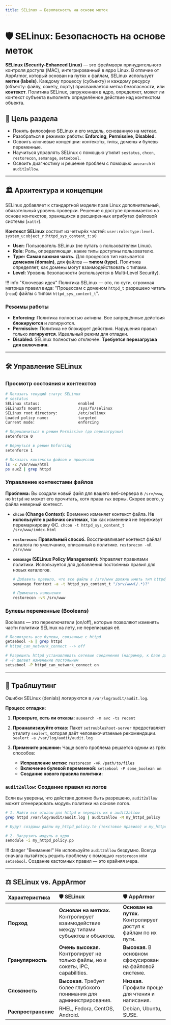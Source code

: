 ```yaml
---
title: SELinux — Безопасность на основе меток
---
```


# 🛡️ SELinux: Безопасность на основе меток

**SELinux (Security-Enhanced Linux)** — это фреймворк принудительного контроля доступа (MAC), интегрированный в ядро Linux. В отличие от AppArmor, который основан на путях к файлам, SELinux использует **метки (labels)**. Каждому процессу (субъекту) и каждому ресурсу (объекту: файлу, сокету, порту) присваивается метка безопасности, или **контекст**. Политика SELinux, загруженная в ядро, определяет, может ли контекст субъекта выполнять определённое действие над контекстом объекта.

## 🎯 Цель раздела

- Понять философию SELinux и его модель, основанную на метках.
- Разобраться в режимах работы: **Enforcing**, **Permissive**, **Disabled**.
- Освоить ключевые концепции: контексты, типы, домены и булевы переменные.
- Научиться управлять SELinux с помощью утилит `sestatus`, `chcon`, `restorecon`, `semanage`, `setsebool`.
- Освоить диагностику и решение проблем с помощью `ausearch` и `audit2allow`.

--- 

## 🏛️ Архитектура и концепции

SELinux добавляет к стандартной модели прав Linux дополнительный, обязательный уровень проверки. Решение о доступе принимается на основе контекстов, хранящихся в расширенных атрибутах файловой системы (`xattr`).

**Контекст SELinux** состоит из четырёх частей: `user:role:type:level`.
`system_u:object_r:httpd_sys_content_t:s0`

- **User:** Пользователь SELinux (не путать с пользователем Linux).
- **Role:** Роль, определяющая, какие типы доступны пользователю.
- **Type:** **Самая важная часть.** Для процессов тип называется **доменом (domain)**, для файлов — **типом (type)**. Политика определяет, как домены могут взаимодействовать с типами.
- **Level:** Уровень безопасности (используется в Multi-Level Security).

!!! info "Ключевая идея"
    Политика SELinux — это, по сути, огромная матрица правил вида: "Процессам с доменом `httpd_t` разрешено читать (`read`) файлы с типом `httpd_sys_content_t`".

### Режимы работы

- **Enforcing:** Политика полностью активна. Все запрещённые действия **блокируются** и логируются.
- **Permissive:** Политика не блокирует действия. Нарушения правил только **логируются**. Идеальный режим для отладки.
- **Disabled:** SELinux полностью отключён. **Требуется перезагрузка для включения.**

--- 

## 🛠️ Управление SELinux

### Просмотр состояния и контекстов

```bash
# Показать текущий статус SELinux
# sestatus
SELinux status:                 enabled
SELinuxfs mount:                /sys/fs/selinux
SELinux root directory:         /etc/selinux
Loaded policy name:             targeted
Current mode:                   enforcing

# Переключиться в режим Permissive (до перезагрузки)
setenforce 0

# Вернуться в режим Enforcing
setenforce 1

# Показать контексты файлов и процессов
ls -Z /var/www/html
ps auxZ | grep httpd
```

### Управление контекстами файлов

**Проблема:** Вы создали новый файл для вашего веб-сервера в `/srv/www`, но `httpd` не может его прочитать, хотя права `rwx` верны. Скорее всего, у файла неверный контекст.

- **`chcon` (Change Context):** Временно изменяет контекст файла. **Не используйте в рабочих системах**, так как изменения не переживут перемаркировку ФС.
  `chcon -t httpd_sys_content_t /srv/www/index.html`

- **`restorecon`:** **Правильный способ.** Восстанавливает контекст файла/каталога по умолчанию, описанный в политике.
  `restorecon -vR /srv/www`

- **`semanage` (SELinux Policy Management):** Управляет правилами политики. Используется для добавления постоянных правил для новых каталогов.
  ```bash
  # Добавить правило, что все файлы в /srv/www должны иметь тип httpd_sys_content_t
  semanage fcontext -a -t httpd_sys_content_t "/srv/www(/.*)?"
  
  # Применить изменения
  restorecon -vR /srv/www
  ```

### Булевы переменные (Booleans)

Booleans — это переключатели (on/off), которые позволяют изменять части политики SELinux на лету, не переписывая её.

```bash
# Посмотреть все булевы, связанные с httpd
getsebool -a | grep httpd
# httpd_can_network_connect --> off

# Разрешить httpd устанавливать сетевые соединения (например, к базе данных)
# -P делает изменение постоянным
setsebool -P httpd_can_network_connect on
```

--- 

## 🔬 Траблшутинг

Ошибки SELinux (denials) логируются в `/var/log/audit/audit.log`.

**Процесс отладки:**

1.  **Проверьте, есть ли отказы:**
    `ausearch -m avc -ts recent`

2.  **Проанализируйте отказ:**
    Пакет `setroubleshoot-server` предоставляет утилиту `sealert`, которая даёт человекочитаемые рекомендации.
    `sealert -a /var/log/audit/audit.log`

3.  **Примените решение:** Чаще всего проблема решается одним из трёх способов:
    - **Исправление метки:** `restorecon -vR /path/to/files`
    - **Включение булевой переменной:** `setsebool -P some_boolean on`
    - **Создание нового правила политики:**

### `audit2allow`: Создание правил из логов

Если вы уверены, что действие должно быть разрешено, `audit2allow` может сгенерировать модуль политики на основе логов.

```bash
# 1. Найти все отказы для httpd и передать их в audit2allow
grep httpd /var/log/audit/audit.log | audit2allow -M my_httpd_policy

# Будут созданы файлы my_httpd_policy.te (текстовое правило) и my_httpd_policy.pp (скомпилированный модуль)

# 2. Загрузить модуль в ядро
semodule -i my_httpd_policy.pp
```

!!! danger "Внимание!"
    Не используйте `audit2allow` бездумно. Всегда сначала пытайтесь решить проблему с помощью `restorecon` или `setsebool`. Создание кастомных правил — это крайняя мера.

--- 

## ⚖️ SELinux vs. AppArmor

| Характеристика | 🛡️ SELinux | 🛡️ AppArmor |
| :--- | :--- | :--- |
| **Подход** | **Основан на метках.** Контролирует взаимодействие между типами субъектов и объектов. | **Основан на путях.** Контролирует доступ к файлам по их пути. |
| **Гранулярность** | **Очень высокая.** Контролирует не только файлы, но и сокеты, IPC, capabilities. | **Высокая.** В основном сфокусирован на файловой системе. |
| **Сложность** | **Высокая.** Требует более глубокого понимания для администрирования. | **Низкая.** Профили проще для чтения и написания. |
| **Распространение** | RHEL, Fedora, CentOS, Android. | Debian, Ubuntu, SUSE. |
